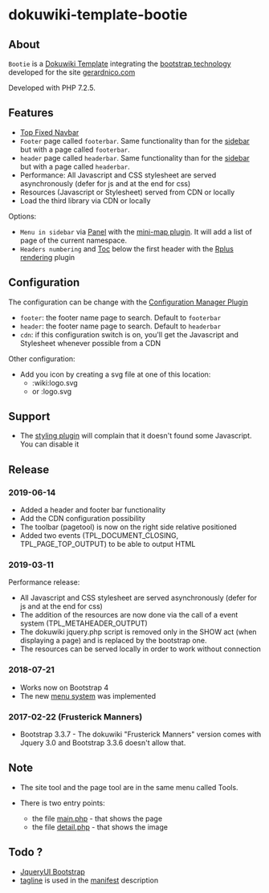 # dokuwiki-template-bootie

## About

`Bootie` is a [Dokuwiki Template](https://www.dokuwiki.org/template:bootie) integrating the [bootstrap technology](http://getbootstrap.com/) developed for the site [gerardnico.com](http://gerardnico.com)

Developed with PHP 7.2.5.

## Features

  
  * [Top Fixed Navbar](http://getbootstrap.com/components/#navbar-fixed-top)
  * `Footer` page called `footerbar`. Same functionality than for the [sidebar](https://www.dokuwiki.org/faq:sidebar#i_have_a_sidebar_functionality_how_can_i_create_or_edit_a_sidebar_now) but with a page called `footerbar`.
  * `header` page called `headerbar`. Same functionality than for the [sidebar](https://www.dokuwiki.org/faq:sidebar#i_have_a_sidebar_functionality_how_can_i_create_or_edit_a_sidebar_now) but with a page called `headerbar`. 
  * Performance: All Javascript and CSS stylesheet are served asynchronously (defer for js and at the end for css)
  * Resources (Javascript or Stylesheet) served from CDN or locally
  * Load the third library via CDN or locally

Options:

  * `Menu in sidebar` via [Panel](http://getbootstrap.com/components/#panels-heading) with the [mini-map plugin](https://gerardnico.com/dokuwiki/minimap). It will add a list of page of the current namespace.
  * `Headers numbering` and [Toc](https://www.dokuwiki.org/toc) below the first header with the [Rplus rendering](https://www.dokuwiki.org/plugin:rplus) plugin

## Configuration

The configuration can be change with the [Configuration Manager Plugin](https://www.dokuwiki.org/plugin:config)

  * `footer`: the footer name page to search. Default to `footerbar`
  * `header`: the footer name page to search. Default to `headerbar`
  * `cdn`: if this configuration switch is on, you'll get the Javascript and Stylesheet whenever possible from a CDN

Other configuration:

  * Add you icon by creating a svg file at one of this location:
     * :wiki:logo.svg
     * or :logo.svg
  
## Support

  * The [styling plugin](https://www.dokuwiki.org/plugin:styling) will complain that it doesn't found some Javascript. You can disable it
    
## Release


### 2019-06-14

  * Added a header and footer bar functionality
  * Add the CDN configuration possibility
  * The toolbar (pagetool) is now on the right side relative positioned
  * Added two events (TPL_DOCUMENT_CLOSING, TPL_PAGE_TOP_OUTPUT) to be able to output HTML
  
### 2019-03-11

Performance release:

  * All Javascript and CSS stylesheet are served asynchronously (defer for js and at the end for css)
  * The addition of the resources are now done via the call of a event system (TPL_METAHEADER_OUTPUT)
  * The dokuwiki jquery.php script is removed only in the SHOW act (when displaying a page) and is replaced by the bootstrap one.
  * The resources can be served locally in order to work without connection

### 2018-07-21

  * Works now on Bootstrap 4
  * The new [menu system](https://www.dokuwiki.org/devel:menus) was implemented
   
### 2017-02-22 (Frusterick Manners)

  * Bootstrap 3.3.7 - The dokuwiki "Frusterick Manners" version comes with Jquery 3.0 and Bootstrap 3.3.6 doesn't allow that.



## Note

  * The site tool and the page tool are in the same menu called Tools.
  
  * There is two entry points:
  
     * the file [main.php](main.php) - that shows the page
     * the file [detail.php](detail.php) - that shows the image

## Todo ?

  * [JqueryUI Bootstrap](https://cdn.rawgit.com/arschmitz/jqueryui-bootstrap-adapter/v0.3.0/index.html)
  * [tagline](https://www.dokuwiki.org/config:tagline) is used in the [manifest](https://www.dokuwiki.org/devel:manifest) description
